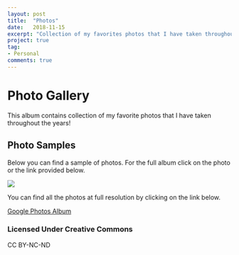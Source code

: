 ```yaml
---
layout: post
title:  "Photos"
date:   2018-11-15
excerpt: "Collection of my favorites photos that I have taken throughout the years!"
project: true
tag:
- Personal 
comments: true
---
```


# Photo Gallery 

This album contains collection of my favorite photos that I have taken throughout the years!

## Photo Samples

Below you can find a sample of photos. For the full album click on the photo or the link provided below. 

<a href='https://photos.google.com/share/AF1QipPLwk2EZzBGL3Rjaep5phUnyf6QmrPdeJ2NgDShKQ957YiLwVOelomMhIHOEoOi4Q?key=WUVWREdZV3lmNXNETm9jZGRjcEdMU3Q3UF85Q0N3&source=ctrlq.org'><img src='https://lh3.googleusercontent.com/DKrjTexbXm5ZVDwAzSav6XM-vluiasAM4rNfy84g-Amyxp1WGb_oDts6g35N9xdOzWBHqITh6H1JAPWnazqmI92dkCq1trnijSevW441awdcKPcGxVOc2eiR0pLZWEZk9H-i2QT83Wc=w2400' /></a>

You can find all the photos at full resolution by clicking on the link below.

<a href="https://photos.app.goo.gl/Woxi6NiTtdRyaSbK9" class="btn btn-info">Google Photos Album</a>

### Licensed Under Creative Commons

CC BY-NC-ND
